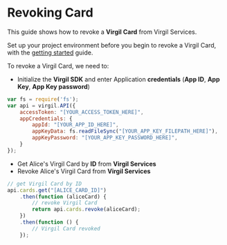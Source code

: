 # Revoking Card

This guide shows how to revoke a **Virgil Card** from Virgil Services.

Set up your project environment before you begin to revoke a Virgil Card, with the [getting started](/docs/guides/configuration/client.md) guide.

To revoke a Virgil Card, we need to:

- Initialize the **Virgil SDK** and enter Application **credentials** (**App ID**, **App Key**, **App Key password**)

```javascript
var fs = require('fs');
var api = virgil.API({
    accessToken: "[YOUR_ACCESS_TOKEN_HERE]",
    appCredentials: {
        appId: "[YOUR_APP_ID_HERE]",
        appKeyData: fs.readFileSync("[YOUR_APP_KEY_FILEPATH_HERE]"),
        appKeyPassword: "[YOUR_APP_KEY_PASSWORD_HERE]",
    }
});
```

- Get Alice's Virgil Card by **ID** from **Virgil Services**
- Revoke Alice's Virgil Card from **Virgil Services**

```javascript
// get Virgil Card by ID
api.cards.get("[ALICE_CARD_ID]")
    .then(function (aliceCard) {
        // revoke Virgil Card
        return api.cards.revoke(aliceCard);
    })
    .then(function () {
        // Virgil Card revoked
    });
```

